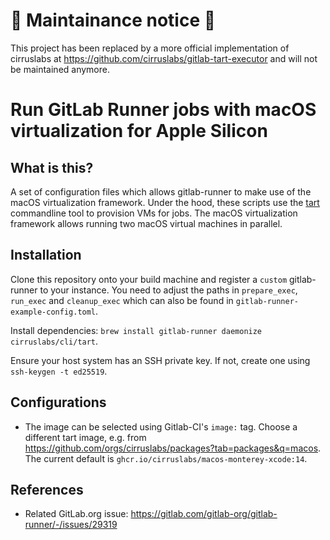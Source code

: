 # 🚨 Maintainance notice 🚨
This project has been replaced by a more official implementation of cirruslabs at https://github.com/cirruslabs/gitlab-tart-executor and will not be maintained anymore.

# Run GitLab Runner jobs with macOS virtualization for Apple Silicon

## What is this?
A set of configuration files which allows gitlab-runner to make use of the macOS virtualization framework.
Under the hood, these scripts use the [tart](https://github.com/cirruslabs/tart) commandline tool to provision VMs for jobs.
The macOS virtualization framework allows running two macOS virtual machines in parallel.

## Installation
Clone this repository onto your build machine and register a `custom` gitlab-runner to your instance. 
You need to adjust the paths in `prepare_exec`, `run_exec` and `cleanup_exec` which can also be found in `gitlab-runner-example-config.toml`.

Install dependencies: `brew install gitlab-runner daemonize cirruslabs/cli/tart`.

Ensure your host system has an SSH private key. If not, create one using `ssh-keygen -t ed25519`.

## Configurations
- The image can be selected using Gitlab-CI's `image:` tag. Choose a different tart image, e.g. from https://github.com/orgs/cirruslabs/packages?tab=packages&q=macos. The current default is `ghcr.io/cirruslabs/macos-monterey-xcode:14`.

## References
- Related GitLab.org issue: https://gitlab.com/gitlab-org/gitlab-runner/-/issues/29319
